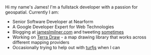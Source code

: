 
Hi my name's James! I'm a fullstack developer with a passion for geospatial. Currently I am: 

* Senior Software Developer at Nearform
* A Google Developer Expert for Web Technologies
* Blogging at [jameslmilner.com](https://www.jameslmilner.com) and tweeting [sometimes](https://www.twitter.com/jameslmilner)
* Working on [Terra Draw](https://www.github.com/jameslmilner/terra-draw) - a map drawing library that works across different mapping providers
* Occasionally trying to help out with [turfjs](https://www.github.com/turfjs/turf) when I can


